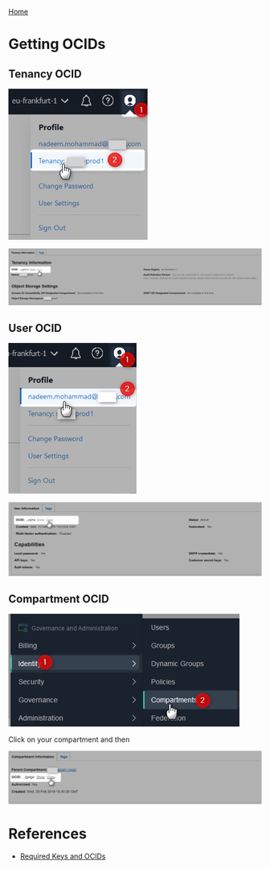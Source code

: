 [Home](../README.md)

# Getting OCIDs

## Tenancy OCID

![](../resources/navigate-ocid-tenancy-link.png)

![](../resources/ocid-copy-tenancy.png)

## User OCID

![](../resources/ocid-navigate-user.png)

![](../resources/ocid-copy-user.png)


## Compartment OCID

![](../resources/ocid-navigate-compartment.png)

Click on your compartment and then

![](../resources/ocid-copy-compartment.png)



# References
* [Required Keys and OCIDs](https://docs.cloud.oracle.com/iaas/Content/API/Concepts/apisigningkey.htm)
